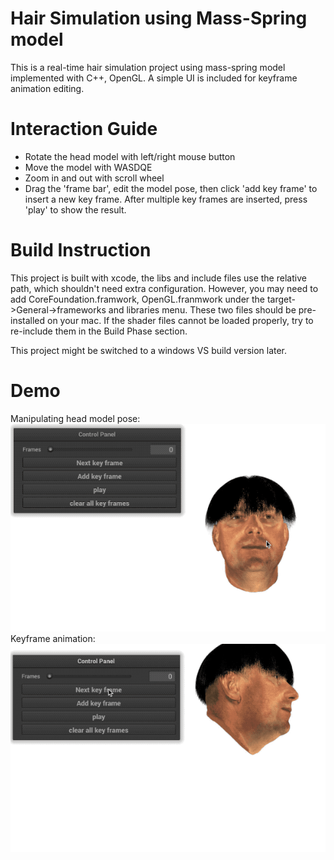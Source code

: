 # Hair Simulation using Mass-Spring model
This is a real-time hair simulation project using mass-spring model implemented with C++, OpenGL. A simple UI is included for keyframe animation editing.

# Interaction Guide
* Rotate the head model with left/right mouse button
* Move the model with WASDQE
* Zoom in and out with scroll wheel
* Drag the 'frame bar', edit the model pose, then click 'add key frame' to insert a new key frame. After multiple key frames are inserted, press 'play' to show the result.

# Build Instruction
This project is built with xcode, the libs and include files use the relative path, which shouldn't need extra configuration. However, you may need to add CoreFoundation.framwork, OpenGL.franmwork under the target->General->frameworks and libraries menu. These two files should be pre-installed on your mac.
If the shader files cannot be loaded properly, try to re-include them in the Build Phase section.

This project might be switched to a windows VS build version later.


# Demo
Manipulating head model pose: 
![alt-text](gif/demo0.gif)
Keyframe animation: 
![alt-text](gif/demo1.gif)
